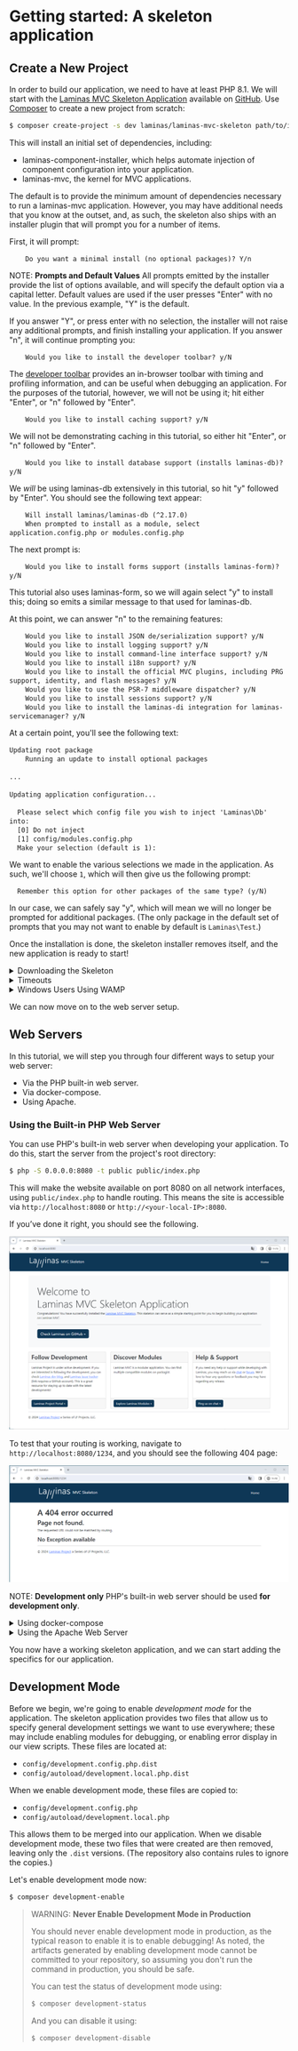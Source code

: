 # Getting started: A skeleton application

## Create a New Project

In order to build our application, we need to have at least PHP 8.1. We will start with the
[Laminas MVC Skeleton Application](https://github.com/laminas/laminas-mvc-skeleton)
available on [GitHub](https://github.com/). Use [Composer](https://getcomposer.org)
to create a new project from scratch:

```bash
$ composer create-project -s dev laminas/laminas-mvc-skeleton path/to/install
```

This will install an initial set of dependencies, including:

- laminas-component-installer, which helps automate injection of component
  configuration into your application.
- laminas-mvc, the kernel for MVC applications.

The default is to provide the minimum amount of dependencies necessary to run a
laminas-mvc application. However, you may have additional needs that you know at
the outset, and, as such, the skeleton also ships with an installer plugin that
will prompt you for a number of items.

First, it will prompt:

```text
    Do you want a minimal install (no optional packages)? Y/n
```

NOTE: **Prompts and Default Values**
All prompts emitted by the installer provide the list of options available, and will specify the default option via a capital letter.
Default values are used if the user presses "Enter" with no value. In the previous example, "Y" is the default.

If you answer "Y", or press enter with no selection, the installer will not
raise any additional prompts, and finish installing your application. If you
answer "n", it will continue prompting you:

```text
    Would you like to install the developer toolbar? y/N
```

The [developer toolbar](https://github.com/laminas/laminas-developer-tools)
provides an in-browser toolbar with timing and profiling information, and can be
useful when debugging an application. For the purposes of the tutorial, however,
we will not be using it; hit either "Enter", or "n" followed by "Enter".

```text
    Would you like to install caching support? y/N
```

We will not be demonstrating caching in this tutorial, so either hit "Enter", or
"n" followed by "Enter".

```text
    Would you like to install database support (installs laminas-db)? y/N
```

We *will* be using laminas-db extensively in this tutorial, so hit "y" followed by
"Enter". You should see the following text appear:

```text
    Will install laminas/laminas-db (^2.17.0)
    When prompted to install as a module, select application.config.php or modules.config.php
```

The next prompt is:

```text
    Would you like to install forms support (installs laminas-form)? y/N
```

This tutorial also uses laminas-form, so we will again select "y" to install this;
doing so emits a similar message to that used for laminas-db.

At this point, we can answer "n" to the remaining features:

```text
    Would you like to install JSON de/serialization support? y/N
    Would you like to install logging support? y/N
    Would you like to install command-line interface support? y/N
    Would you like to install i18n support? y/N
    Would you like to install the official MVC plugins, including PRG support, identity, and flash messages? y/N
    Would you like to use the PSR-7 middleware dispatcher? y/N
    Would you like to install sessions support? y/N
    Would you like to install the laminas-di integration for laminas-servicemanager? y/N
```

At a certain point, you'll see the following text:

```text
Updating root package
    Running an update to install optional packages

...

Updating application configuration...

  Please select which config file you wish to inject 'Laminas\Db' into:
  [0] Do not inject
  [1] config/modules.config.php
  Make your selection (default is 1):
```

We want to enable the various selections we made in the application. As such,
we'll choose `1`, which will then give us the following prompt:

```text
  Remember this option for other packages of the same type? (y/N)
```

In our case, we can safely say "y", which will mean we will no longer be
prompted for additional packages. (The only package in the default set of
prompts that you may not want to enable by default is `Laminas\Test`.)

Once the installation is done, the skeleton installer removes itself, and the
new application is ready to start!

<!-- markdownlint-disable-next-line no-inline-html -->
<details markdown="1"><summary>Downloading the Skeleton</summary>

Another way to install the Laminas MVC Skeleton Application is to use github to
download a compressed archive. Go to
https://github.com/laminas/laminas-mvc-skeleton, click the "Clone or
download" button, and select "Download ZIP". This will download a file with a
name like `laminas-mvc-skeleton-master.zip` or similar.

Unzip this file into the directory where you keep all your vhosts and rename
the resultant directory to `laminas-mvc-tutorial`.

laminas-mvc-skeleton is set up to use [Composer](https://getcomposer.org)
to resolve its dependencies. Run the following from within your new
laminas-mvc-tutorial folder to install them:

```bash
$ composer self-update
$ composer install
```

This takes a while. You should see output like the following:

```text
Installing dependencies from lock file
- Installing laminas/laminas-component-installer (2.1.2)

...

Generating autoload files
```

At this point, you will be prompted to answer questions as noted above.

Alternately, if you do not have Composer installed, but *do* have docker-compose available, you can run Composer via those:

```bash
$ docker-compose build
$ docker-compose run laminas composer install
```

<!-- markdownlint-disable-next-line no-inline-html -->
</details>

<!-- markdownlint-disable-next-line no-inline-html -->
<details markdown="1"><summary>Timeouts</summary>

If you see this message:

```text
[RuntimeException]
  The process timed out.
```

then your connection was too slow to download the entire package in time, and
composer timed out. To avoid this, instead of running:

```bash
$ composer install
```

run instead:

```bash
$ COMPOSER_PROCESS_TIMEOUT=5000 composer install
```

<!-- markdownlint-disable-next-line no-inline-html -->
</details>

<!-- markdownlint-disable-next-line no-inline-html -->
<details markdown="1"><summary>Windows Users Using WAMP</summary>

For windows users with wamp:

#### 1. Install Composer for Windows

Check Composer is properly installed by running:

```bash
$ composer
```

Otherwise follow the
[installation guide for Composer](https://getcomposer.org/doc/00-intro.md#installation-windows).

#### 2. Install Git for Windows


Check Git is properly installed by running:

```bash
$ git
```

Otherwise follow the
[installation guide for GitHub Desktop](https://desktop.github.com/).

#### 3. Now Install the Skeleton Using

```bash
$ composer create-project -s dev laminas/laminas-mvc-skeleton path/to/install
```

<!-- markdownlint-disable-next-line no-inline-html -->
</details>

We can now move on to the web server setup.

## Web Servers

In this tutorial, we will step you through four different ways to setup your web
server:

- Via the PHP built-in web server.
- Via docker-compose.
- Using Apache.

### Using the Built-in PHP Web Server

You can use PHP's built-in web server when developing your application. To do
this, start the server from the project's root directory:

```bash
$ php -S 0.0.0.0:8080 -t public public/index.php
```

This will make the website available on port 8080 on all network interfaces,
using `public/index.php` to handle routing. This means the site is accessible
via `http://localhost:8080` or `http://<your-local-IP>:8080`.

If you’ve done it right, you should see the following.

![laminas-mvc Hello World](../images/user-guide.skeleton-application.hello-world.png)

To test that your routing is working, navigate to `http://localhost:8080/1234`,
and you should see the following 404 page:

![laminas-mvc 404 page](../images/user-guide.skeleton-application.404.png)

NOTE: **Development only**
PHP's built-in web server should be used **for development only**.

<!-- markdownlint-disable-next-line no-inline-html -->
<details markdown="1"><summary>Using docker-compose</summary>

[Docker](https://www.docker.com/) containers wrap a piece of software and everything needed to run it,
guaranteeing consistent operation regardless of the host environment; it is an
alternative to virtual machines, as it runs as a layer on top of the host
environment.

[docker-compose](https://docs.docker.com/compose/) is a tool for automating
configuration of containers and composing dependencies between them, such as
volume storage, networking, etc.

The skeleton application ships with a `Dockerfile` and configuration for
docker-compose; we recommend using docker-compose, as it provides a foundation
for mapping additional containers you might need as part of your application,
including a database server, cache servers, and more. To build and start the
image, use:

```bash
$ docker-compose up -d --build
```

After the first build, you can truncate this to:

```bash
$ docker-compose up -d
```

Once built, you can also run commands on the container. The docker-compose
configuration initially only defines one container, with the environment name
"laminas"; use that to execute commands, such as updating dependencies via composer:

```bash
$ docker-compose run laminas composer update
```

The configuration includes both PHP 8.3 and Apache 2.4, and maps the host port
8080 to port 80 of the container.

<!-- markdownlint-disable-next-line no-inline-html -->
</details>

<!-- markdownlint-disable-next-line no-inline-html -->
<details markdown="1"><summary>Using the Apache Web Server</summary>

We will not cover installing [Apache](https://httpd.apache.org), and will assume
you already have it installed. We recommend installing Apache 2.4, and will only
cover configuration for that version.

You now need to create an Apache virtual host for the application and edit your
hosts file so that `http://laminas-mvc-tutorial.localhost` will serve `index.php` from
the `laminas-mvc-tutorial/public/` directory.

Setting up the virtual host is usually done within `httpd.conf` or
`extra/httpd-vhosts.conf`. If you are using `httpd-vhosts.conf`, ensure that
this file is included by your main `httpd.conf` file. Some Linux distributions
(ex: Ubuntu) package Apache so that configuration files are stored in
`/etc/apache2` and create one file per virtual host inside folder
`/etc/apache2/sites-enabled`. In this case, you would place the virtual host
block below into the file `/etc/apache2/sites-enabled/laminas-mvc-tutorial`.

Ensure that `NameVirtualHost` is defined and set to `*:80` or similar, and then
define a virtual host along these lines:

```apache
<VirtualHost *:80>
    ServerName laminas-mvc-tutorial.localhost
    DocumentRoot /path/to/laminas-mvc-tutorial/public
    SetEnv APPLICATION_ENV "development"
    <Directory /path/to/laminas-mvc-tutorial/public>
        DirectoryIndex index.php
        AllowOverride All
        Require all granted
    </Directory>
</VirtualHost>
```

Make sure that you update your `/etc/hosts` or
`c:\windows\system32\drivers\etc\hosts` file so that `laminas-mvc-tutorial.localhost` is
mapped to `127.0.0.1`. The website can then be accessed using
`http://laminas-mvc-tutorial.localhost`.

```none
127.0.0.1 laminas-mvc-tutorial.localhost localhost
```

Restart Apache.

If you've done so correctly, you will get the same results as covered under
[the PHP built-in web server](#using-the-built-in-php-web-server).

To test that your `.htaccess` file is working, navigate to
`http://laminas-mvc-tutorial.localhost/1234`, and you should see the 404 page as noted
earlier.  If you see a standard Apache 404 error, then you need to fix your
`.htaccess` usage before continuing.

If you're are using IIS with the URL Rewrite Module, import the following:

```apache
RewriteCond %{REQUEST_FILENAME} !-f
RewriteRule ^ index.php [NC,L]
```

### Error Reporting

Optionally, *when using Apache*, you can use the `APPLICATION_ENV` setting in
your `VirtualHost` to let PHP output all its errors to the browser. This can be
useful during the development of your application.

Edit `laminas-mvc-tutorial/public/index.php` directory and change it to the following:

```php
use Laminas\Mvc\Application;
use Laminas\Stdlib\ArrayUtils;

/**
 * Display all errors when APPLICATION_ENV is development.
 */
if ($_SERVER['APPLICATION_ENV'] === 'development') {
    error_reporting(E_ALL);
    ini_set("display_errors", '1');
}

/**
 * This makes our life easier when dealing with paths. Everything is relative
 * to the application root now.
 */
chdir(dirname(__DIR__));

// Decline static file requests back to the PHP built-in webserver
if (php_sapi_name() === 'cli-server') {
    $path = realpath(__DIR__ . parse_url($_SERVER['REQUEST_URI'], PHP_URL_PATH));
    if (__FILE__ !== $path && is_file($path)) {
        return false;
    }
    unset($path);
}

// Composer autoloading
include __DIR__ . '/../vendor/autoload.php';

if (! class_exists(Application::class)) {
    throw new RuntimeException(
        "Unable to load application.\n"
        . "- Type `composer install` if you are developing locally.\n"
        . "- Type `docker-compose run laminas composer install` if you are using Docker.\n"
    );
}

// Retrieve configuration
$appConfig = require __DIR__ . '/../config/application.config.php';
if (file_exists(__DIR__ . '/../config/development.config.php')) {
    $appConfig = ArrayUtils::merge($appConfig, require __DIR__ . '/../config/development.config.php');
}

// Run the application!
Application::init($appConfig)->run();
```

<!-- markdownlint-disable-next-line no-inline-html -->
</details>

You now have a working skeleton application, and we can start adding the specifics for our application.

## Development Mode

Before we begin, we're going to enable *development mode* for the application.
The skeleton application provides two files that allow us to specify general
development settings we want to use everywhere; these may include enabling
modules for debugging, or enabling error display in our view scripts. These
files are located at:

- `config/development.config.php.dist`
- `config/autoload/development.local.php.dist`

When we enable development mode, these files are copied to:

- `config/development.config.php`
- `config/autoload/development.local.php`

This allows them to be merged into our application. When we disable development
mode, these two files that were created are then removed, leaving only the
`.dist` versions. (The repository also contains rules to ignore the copies.)

Let's enable development mode now:

```bash
$ composer development-enable
```

> WARNING: **Never Enable Development Mode in Production**
>
> You should never enable development mode in production, as the typical
> reason to enable it is to enable debugging! As noted, the artifacts generated
> by enabling development mode cannot be committed to your repository, so
> assuming you don't run the command in production, you should be safe.
>
> You can test the status of development mode using:
>
> ```bash
> $ composer development-status
> ```
>
> And you can disable it using:
>
> ```bash
> $ composer development-disable
> ```
